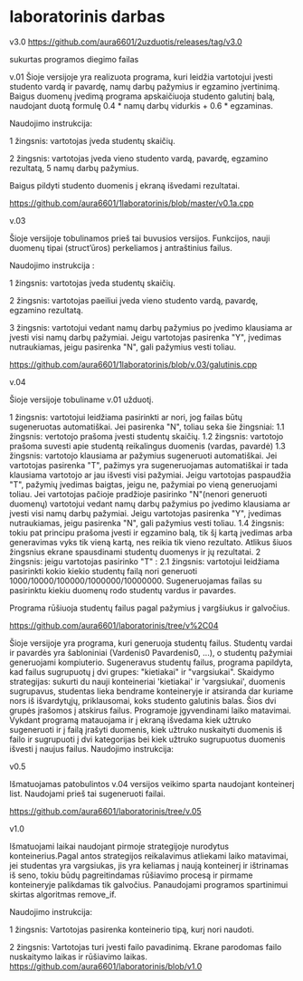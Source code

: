 # laboratorinis darbas
v3.0 
https://github.com/aura6601/2uzduotis/releases/tag/v3.0

sukurtas programos diegimo failas 

v.01
Šioje versijoje yra realizuota programa, kuri leidžia vartotojui įvesti studento vardą ir pavardę, namų darbų pažymius ir egzamino įvertinimą. Baigus duomenų įvedimą programa apskaičiuoja studento galutinį balą, naudojant duotą formulę 0.4 * namų darbų vidurkis + 0.6 * egzaminas. 

Naudojimo instrukcija:

1 žingsnis: vartotojas įveda studentų skaičių.

2 žingsnis: vartotojas įveda vieno studento vardą, pavardę, egzamino rezultatą, 5 namų darbų pažymius.

Baigus pildyti studento duomenis į ekraną išvedami rezultatai.

https://github.com/aura6601/1laboratorinis/blob/master/v0.1a.cpp

v.03

Šioje versijoje tobulinamos prieš tai buvusios versijos. Funkcijos, nauji duomenų tipai (struct’ūros) perkeliamos į antraštinius failus.

Naudojimo instrukcija :

1 žingsnis: vartotojas įveda studentų skaičių.

2 žingsnis: vartotojas paeiliui įveda vieno studento vardą, pavardę, egzamino rezultatą.

3 žingsnis: vartotojui vedant namų darbų pažymius po įvedimo klausiama ar įvesti visi namų darbų pažymiai. Jeigu vartotojas pasirenka "Y", įvedimas nutraukiamas, jeigu pasirenka "N", gali pažymius vesti toliau. 

https://github.com/aura6601/1laboratorinis/blob/v.03/galutinis.cpp

v.04

Šioje versijoje tobuliname v.01 užduotį. 

1 žingsnis: vartotojui leidžiama pasirinkti ar nori, jog failas būtų sugeneruotas automatiškai. Jei pasirenka "N", toliau seka šie žingsniai:
           1.1 žingsnis: vertotojo prašoma įvesti studentų skaičių. 
           1.2 žingsnis: vartotojo prašoma suvesti apie studentą reikalingus duomenis (vardas, pavardė)
           1.3 žingsnis: vartotojo klausiama ar pažymius sugeneruoti automatiškai. Jei vartotojas pasirenka "T", pažimys yra sugeneruojamas automatiškai ir tada klausiama vartotojo ar jau išvesti visi pažymiai. Jeigu vartotojas paspaudžia "T", pažymių įvedimas baigtas, jeigu ne, pažymiai po vieną generuojami toliau. Jei vartotojas pačioje pradžioje pasirinko "N"(nenori generuoti duomenų) vartotojui vedant namų darbų pažymius po įvedimo klausiama ar įvesti visi namų darbų pažymiai. Jeigu vartotojas pasirenka "Y", įvedimas nutraukiamas, jeigu pasirenka "N", gali pažymius vesti toliau. 
           1.4 žingsnis: tokiu pat principu prašoma įvesti ir egzamino balą, tik šį kartą įvedimas arba generavimas vyks tik vieną kartą, nes reikia tik vieno rezultato.
Atlikus šiuos žingsnius ekrane spausdinami studentų duomenys ir jų rezultatai. 
2 žingsnis: jeigu vartotojas pasirinko "T" :
          2.1 žingsnis: vartotojui leidžiama pasirinkti kokio kiekio studentų failą nori generuoti 1000/10000/100000/1000000/10000000. 
Sugeneruojamas failas su pasirinktu kiekiu duomenų rodo studentų vardus ir pavardes. 

Programa rūšiuoja studentų failus pagal pažymius į vargšiukus ir galvočius. 

https://github.com/aura6601/laboratorinis/tree/v%2C04
           

Šioje versijoje yra programa, kuri generuoja studentų failus. Studentų vardai ir pavardės yra šabloniniai (Vardenis0 Pavardenis0, ...), o studentų pažymiai generuojami kompiuterio. Sugeneravus studentų failus, programa papildyta, kad failus sugrupuotų į dvi grupes: "kietiakai" ir "vargsiukai". Skaidymo strategijas: sukurti du nauji konteineriai 'kietiakai' ir 'vargsiukai', duomenis sugrupavus, studentas lieka bendrame konteineryje ir atsiranda dar kuriame nors iš išvardytųjų, priklausomai, koks studento galutinis balas. Šios dvi grupės įrašomos į atskirus failus. Programoje įgyvendinami laiko matavimai. Vykdant programą matauojama ir į ekraną išvedama kiek užtruko sugeneruoti ir į failą įrašyti duomenis, kiek užtruko nuskaityti duomenis iš failo ir sugrupuoti į dvi kategorijas bei kiek užtruko sugrupuotus duomenis išvesti į naujus failus.
Naudojimo instrukcija:

v0.5

Išmatuojamas patobulintos v.04 versijos veikimo sparta naudojant konteinerį list. Naudojami prieš tai sugeneruoti failai.

https://github.com/aura6601/laboratorinis/tree/v.05

v1.0

Išmatuojami laikai naudojant pirmoje strategijoje nurodytus konteinerius.Pagal antos strategijos reikalavimus atliekami laiko matavimai, jei studentas yra vargsiukas, jis yra keliamas į naują konteinerį ir ištrinamas iš seno, tokiu būdų pagreitindamas rūšiavimo procesą ir pirmame konteineryje palikdamas tik galvočius. Panaudojami programos spartinimui skirtas algoritmas remove_if. 

Naudojimo instrukcija:

1 žingsnis: Vartotojas pasirenka konteinerio tipą, kurį nori naudoti.

2 žingsnis: Vartotojas turi įvesti failo pavadinimą.
Ekrane parodomas failo nuskaitymo laikas ir rūšiavimo laikas. 
https://github.com/aura6601/laboratorinis/blob/v1.0
 
